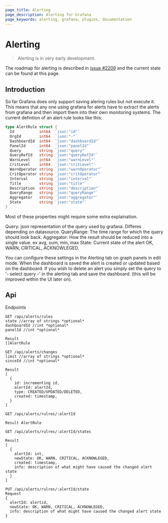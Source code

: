 ```yaml
---
page_title: Alerting
page_description: Alerting for Grafana
page_keywords: alerting, grafana, plugins, documentation
---
```


# Alerting

> Alerting is in very early development.

The roadmap for alerting is described in [issue #2209](https://github.com/grafana/grafana/issues/2209#issuecomment-210077445) and the current state can be found at this page.

## Introduction

So far Grafana does only support saving alering rules but not execute it. This means that any one using grafana for alerts have to extract the alerts from grafana and then import them into their own monitoring systems. The current defintion of an alert rule looks like this:

``` go
type AlertRule struct {
  Id           int64  `json:"id"`
  OrgId        int64  `json:"-"`
  DashboardId  int64  `json:"dashboardId"`
  PanelId      int64  `json:"panelId"`
  Query        string `json:"query"`
  QueryRefId   string `json:"queryRefId"`
  WarnLevel    int64  `json:"warnLevel"`
  CritLevel    int64  `json:"critLevel"`
  WarnOperator string `json:"warnOperator"`
  CritOperator string `json:"critOperator"`
  Interval     string `json:"interval"`
  Title        string `json:"title"`
  Description  string `json:"description"`
  QueryRange   string `json:"queryRange"`
  Aggregator   string `json:"aggregator"`
  State        string `json:"state"`
}
```

Most of these properties might require some extra explaination.

Query: json representation of the query used by grafana. Differes depending on datasource.
QueryRange: The time range for which the query should look back.
Aggregator: How the result should be reduced into a single value. ex avg, sum, min, max
State: Current state of the alert OK, WARN, CRITICAL, ACKNOWLEGED.

You can configure these settings in the Alerting tab on graph panels in edit mode. When the dashboard is saved the alert is created or updated based on the dashboard. If you wish to delete an alert you simply set the query to '- select query -' in the alerting tab and save the dashboard. (this will be improved within the UI later on).

## Api

Endpoints

``` http
GET /api/alerts/rules
state //array of strings *optional*
dashboardId //int *optional*
panelId //int *optional*

Result
[]AlertRule
```

``` http
GET /api/alerts/changes
limit //array of strings *optional*
sinceId //int *optional*

Result
[
  {
    id: incrementing id,
    alertId: alertId,
    type: CREATED/UPDATED/DELETED,
    created: timestamp,
  }
]
```

``` http
GET /api/alerts/rulres/:alertId

Result AlertRule
```

``` http
GET /api/alerts/rulres/:alertId/states

Result
[
  {
    alertId: int,
    newState: OK, WARN, CRITICAL, ACKNOWLEGED,
    created: timestamp,
    info: description of what might have caused the changed alert state
  }
]
```

``` http
PUT /api/alerts/rulres/:alertId/state
Request
{
  alertId: alertid,
  newState: OK, WARN, CRITICAL, ACKNOWLEGED,
  info: description of what might have caused the changed alert state
}
```
